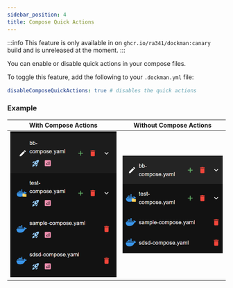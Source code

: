 ```yaml
---
sidebar_position: 4
title: Compose Quick Actions
---
```


:::info
This feature is only available in on `ghcr.io/ra341/dockman:canary` build
and is unreleased at the moment.
:::

You can enable or disable quick actions in your compose files.

To toggle this feature, add the following to your `.dockman.yml` file:

```yaml title=".dockman.yml"
disableComposeQuickActions: true # disables the quick actions
```

### Example

| With Compose Actions                          | Without Compose Actions                                           |
|-----------------------------------------------|-------------------------------------------------------------------|
| ![quick-actions.png](./img/quick-actions.png) | ![without-compose-actions.png](./img/without-compose-actions.png) |
